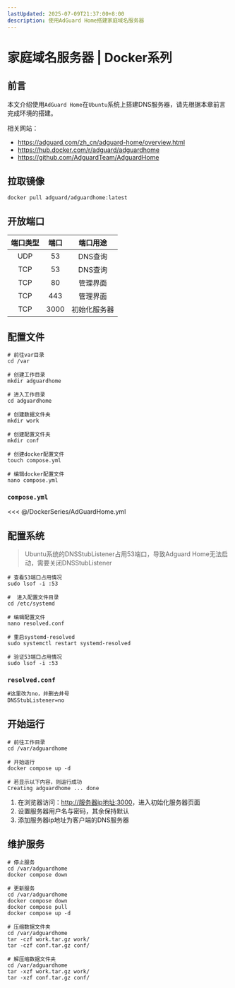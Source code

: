 ```yaml
---
lastUpdated: 2025-07-09T21:37:00+8:00
description: 使用AdGuard Home搭建家庭域名服务器
---
```


# 家庭域名服务器 | Docker系列

## 前言

本文介绍使用`AdGuard Home`在`Ubuntu`系统上搭建DNS服务器，请先根据本章前言完成环境的搭建。

相关网站：

- <https://adguard.com/zh_cn/adguard-home/overview.html>
- <https://hub.docker.com/r/adguard/adguardhome>
- <https://github.com/AdguardTeam/AdguardHome>

## 拉取镜像

```shell
docker pull adguard/adguardhome:latest
```

## 开放端口

| 端口类型 | 端口  |   端口用途   |
| :------: | :---: | :----------: |
|   UDP    |  53   |   DNS查询    |
|   TCP    |  53   |   DNS查询    |
|   TCP    |  80   |   管理界面   |
|   TCP    |  443  |   管理界面   |
|   TCP    | 3000  | 初始化服务器 |

## 配置文件

```shell
# 前往var目录
cd /var

# 创建工作目录
mkdir adguardhome

# 进入工作目录
cd adguardhome

# 创建数据文件夹
mkdir work

# 创建配置文件夹
mkdir conf

# 创建docker配置文件
touch compose.yml

# 编辑docker配置文件
nano compose.yml
```

### `compose.yml`

<<< @/DockerSeries/AdGuardHome.yml

## 配置系统

> Ubuntu系统的DNSStubListener占用53端口，导致Adguard Home无法启动，需要关闭DNSStubListener

```shell
# 查看53端口占用情况
sudo lsof -i :53

#  进入配置文件目录
cd /etc/systemd

# 编辑配置文件
nano resolved.conf

# 重启systemd-resolved
sudo systemctl restart systemd-resolved

# 验证53端口占用情况
sudo lsof -i :53
```

### `resolved.conf`

```txt
#这里改为no，并删去井号
DNSStubListener=no
```

## 开始运行

```shell
# 前往工作目录
cd /var/adguardhome

# 开始运行
docker compose up -d

# 若显示以下内容，则运行成功
Creating adguardhome ... done
```

1. 在浏览器访问：<http://服务器ip地址:3000>，进入初始化服务器页面
2. 设置服务器用户名与密码，其余保持默认
3. 添加服务器ip地址为客户端的DNS服务器

## 维护服务

```shell
# 停止服务
cd /var/adguardhome
docker compose down

# 更新服务
cd /var/adguardhome
docker compose down
docker compose pull
docker compose up -d

# 压缩数据文件夹
cd /var/adguardhome
tar -czf work.tar.gz work/
tar -czf conf.tar.gz conf/

# 解压缩数据文件夹
cd /var/adguardhome
tar -xzf work.tar.gz work/
tar -xzf conf.tar.gz conf/
```
